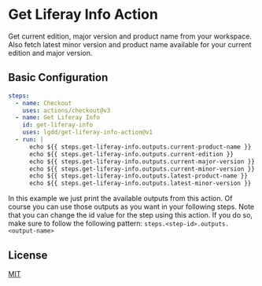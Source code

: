 # Get Liferay Info Action

Get current edition, major version and product name from your workspace.
Also fetch latest minor version and product name available for your current edition and major version.

## Basic Configuration

```yaml
steps:
  - name: Checkout
    uses: actions/checkout@v3
  - name: Get Liferay Info
    id: get-liferay-info
    uses: lgdd/get-liferay-info-action@v1
  - run: |
      echo ${{ steps.get-liferay-info.outputs.current-product-name }}
      echo ${{ steps.get-liferay-info.outputs.current-edition }}
      echo ${{ steps.get-liferay-info.outputs.current-major-version }}
      echo ${{ steps.get-liferay-info.outputs.current-minor-version }}
      echo ${{ steps.get-liferay-info.outputs.latest-product-name }}
      echo ${{ steps.get-liferay-info.outputs.latest-minor-version }}
```

In this example we just print the available outputs from this action. Of course you can use those outputs as you want in your following steps.
Note that you can change the id value for the step using this action. If you do so, make sure to follow the following pattern: `steps.<step-id>.outputs.<output-name>`

## License

[MIT](LICENSE)
